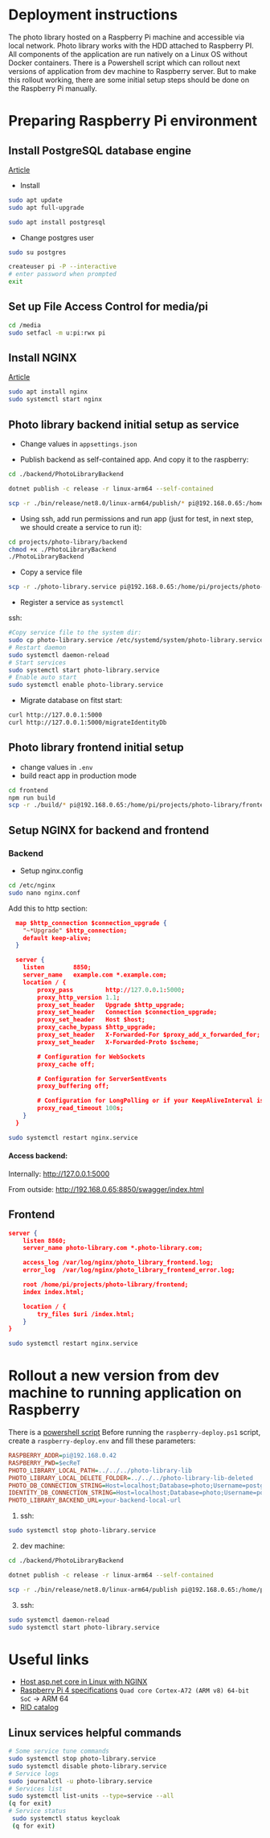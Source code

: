 # Deployment instructions

The photo library hosted on a Raspberry Pi machine and accessible via local network.
Photo library works with the HDD attached to Raspberry PI. All components of the application are run natively on a Linux OS without Docker containers.
There is a Powershell script which can rollout next versions of application from dev machine to Raspberry server.
But to make this rollout working, there are some initial setup steps should be done on the Raspberry Pi manually.

# Preparing Raspberry Pi environment

## Install PostgreSQL database engine

[Article](https://pimylifeup.com/raspberry-pi-postgresql/)

- Install

```bash
sudo apt update
sudo apt full-upgrade

sudo apt install postgresql
```

- Change postgres user

```bash
sudo su postgres

createuser pi -P --interactive
# enter password when prompted
exit
```

## Set up File Access Control for media/pi

```bash
cd /media
sudo setfacl -m u:pi:rwx pi
```

## Install NGINX

[Article](https://pimylifeup.com/raspberry-pi-nginx/)

```bash
sudo apt install nginx
sudo systemctl start nginx
```

## Photo library backend initial setup as service

- Change values in `appsettings.json`

- Publish backend as self-contained app. And copy it to the raspberry:

```bash
cd ./backend/PhotoLibraryBackend

dotnet publish -c release -r linux-arm64 --self-contained

scp -r ./bin/release/net8.0/linux-arm64/publish/* pi@192.168.0.65:/home/pi/projects/photo-library/backend
```

- Using ssh, add run permissions and run app (just for test, in next step, we should create a service to run it):

```bash
cd projects/photo-library/backend
chmod +x ./PhotoLibraryBackend
./PhotoLibraryBackend
```

- Copy a service file

```bash
scp -r ./photo-library.service pi@192.168.0.65:/home/pi/projects/photo-library
```

- Register a service as `systemctl`

ssh:

```bash
#Copy service file to the system dir:
sudo cp photo-library.service /etc/systemd/system/photo-library.service
# Restart daemon
sudo systemctl daemon-reload
# Start services
sudo systemctl start photo-library.service
# Enable auto start
sudo systemctl enable photo-library.service
```

- Migrate database on fitst start:

```bash
curl http://127.0.0.1:5000
curl http://127.0.0.1:5000/migrateIdentityDb
```

## Photo library frontend initial setup

- change values in `.env`
- build react app in production mode

```bash
cd frontend
npm run build
scp -r ./build/* pi@192.168.0.65:/home/pi/projects/photo-library/frontend
```

## Setup NGINX for backend and frontend

### Backend

- Setup nginx.config

```bash
cd /etc/nginx
sudo nano nginx.conf
```

Add this to http section:

```json
  map $http_connection $connection_upgrade {
    "~*Upgrade" $http_connection;
    default keep-alive;
  }

  server {
    listen        8850;
    server_name   example.com *.example.com;
    location / {
        proxy_pass         http://127.0.0.1:5000;
        proxy_http_version 1.1;
        proxy_set_header   Upgrade $http_upgrade;
        proxy_set_header   Connection $connection_upgrade;
        proxy_set_header   Host $host;
        proxy_cache_bypass $http_upgrade;
        proxy_set_header   X-Forwarded-For $proxy_add_x_forwarded_for;
        proxy_set_header   X-Forwarded-Proto $scheme;

        # Configuration for WebSockets
        proxy_cache off;

        # Configuration for ServerSentEvents
        proxy_buffering off;

        # Configuration for LongPolling or if your KeepAliveInterval is longer than 60 seconds
        proxy_read_timeout 100s;
    }
  }
```

```bash
sudo systemctl restart nginx.service
```

#### Access backend:

Internally:
http://127.0.0.1:5000

From outside:
http://192.168.0.65:8850/swagger/index.html

## Frontend

```json
server {
    listen 8860;
    server_name photo-library.com *.photo-library.com;

    access_log /var/log/nginx/photo_library_frontend.log;
    error_log  /var/log/nginx/photo_library_frontend_error.log;

    root /home/pi/projects/photo-library/frontend;
    index index.html;

    location / {
        try_files $uri /index.html;
    }
}
```

```bash
sudo systemctl restart nginx.service
```

# Rollout a new version from dev machine to running application on Raspberry

There is a [powershell script](./raspberry-deploy.ps1)
Before running the `raspberry-deploy.ps1` script, create a `raspberry-deploy.env` and fill these parameters:

```ini
RASPBERRY_ADDR=pi@192.168.0.42
RASPBERRY_PWD=$ecReT
PHOTO_LIBRARY_LOCAL_PATH=../../../photo-library-lib
PHOTO_LIBRARY_LOCAL_DELETE_FOLDER=../../../photo-library-lib-deleted
PHOTO_DB_CONNECTION_STRING=Host=localhost;Database=photo;Username=postgres;Password=MyDocker6
IDENTITY_DB_CONNECTION_STRING=Host=localhost;Database=photo;Username=postgres;Password=MyDocker6
PHOTO_LIBRARY_BACKEND_URL=your-backend-local-url
```

1. ssh:

```bash
sudo systemctl stop photo-library.service
```

2. dev machine:

```bash
cd ./backend/PhotoLibraryBackend

dotnet publish -c release -r linux-arm64 --self-contained

scp -r ./bin/release/net8.0/linux-arm64/publish pi@192.168.0.65:/home/pi/projects/photo-library
```

3. ssh:

```bash
sudo systemctl daemon-reload
sudo systemctl start photo-library.service
```

# Useful links

- [Host asp.net core in Linux with NGINX](https://learn.microsoft.com/en-us/aspnet/core/host-and-deploy/linux-nginx?view=aspnetcore-8.0&tabs=linux-sles)
- [Raspberry Pi 4 specifications](https://www.raspberrypi.com/products/raspberry-pi-4-model-b/specifications/)
  `Quad core Cortex-A72 (ARM v8) 64-bit SoC` -> ARM 64
- [RID catalog](https://learn.microsoft.com/en-us/dotnet/core/rid-catalog)

## Linux services helpful commands

```bash
# Some service tune commands
sudo systemctl stop photo-library.service
sudo systemctl disable photo-library.service
# Service logs
sudo journalctl -u photo-library.service
# Services list
sudo systemctl list-units --type=service --all
(q for exit)
# Service status
 sudo systemctl status keycloak
 (q for exit)
```
